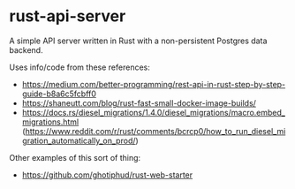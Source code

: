 # rust-api-server

A simple API server written in Rust with a non-persistent Postgres data backend.

Uses info/code from these references:
- https://medium.com/better-programming/rest-api-in-rust-step-by-step-guide-b8a6c5fcbff0
- https://shaneutt.com/blog/rust-fast-small-docker-image-builds/
- https://docs.rs/diesel_migrations/1.4.0/diesel_migrations/macro.embed_migrations.html (https://www.reddit.com/r/rust/comments/bcrcp0/how_to_run_diesel_migration_automatically_on_prod/)

Other examples of this sort of thing:

- https://github.com/ghotiphud/rust-web-starter

